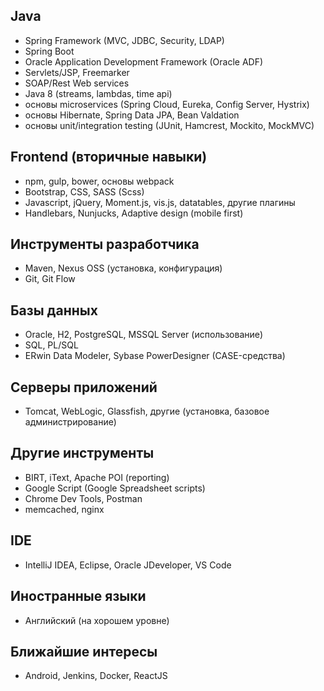 ## Java
- Spring Framework (MVC, JDBC, Security, LDAP)
- Spring Boot
- Oracle Application Development Framework (Oracle ADF)
- Servlets/JSP, Freemarker
- SOAP/Rest Web services
- Java 8 (streams, lambdas, time api)
- основы microservices (Spring Cloud, Eureka, Config Server, Hystrix)
- основы Hibernate, Spring Data JPA, Bean Valdation
- основы unit/integration testing (JUnit, Hamcrest, Mockito, MockMVC)

## Frontend (вторичные навыки)
- npm, gulp, bower, основы webpack
- Bootstrap, CSS, SASS (Scss)
- Javascript, jQuery, Moment.js, vis.js, datatables, другие плагины
- Handlebars, Nunjucks, Adaptive design (mobile first)

## Инструменты разработчика
- Maven, Nexus OSS (установка, конфигурация)
- Git, Git Flow

## Базы данных
- Oracle, H2, PostgreSQL, MSSQL Server (использование)
- SQL, PL/SQL
- ERwin Data Modeler, Sybase PowerDesigner (CASE-средства)

## Серверы приложений
- Tomcat, WebLogic, Glassfish, другие (установка, базовое администрирование)

## Другие инструменты
- BIRT, iText, Apache POI (reporting)
- Google Script (Google Spreadsheet scripts)
- Chrome Dev Tools, Postman
- memcached, nginx

## IDE
- IntelliJ IDEA, Eclipse, Oracle JDeveloper, VS Code

## Иностранные языки
- Английский (на хорошем уровне)

## Ближайшие интересы
- Android, Jenkins, Docker, ReactJS
